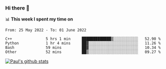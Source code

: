 ### Hi there 👋

📊 **This week I spent my time on**
<!--START_SECTION:waka-->

```text
From: 25 May 2022 - To: 01 June 2022

C++               5 hrs 1 min     █████████████▒░░░░░░░░░░░   52.90 %
Python            1 hr 4 mins     ██▓░░░░░░░░░░░░░░░░░░░░░░   11.26 %
Bash              59 mins         ██▓░░░░░░░░░░░░░░░░░░░░░░   10.34 %
Other             52 mins         ██▒░░░░░░░░░░░░░░░░░░░░░░   09.27 %
```

<!--END_SECTION:waka-->


[![Paul's github stats](https://github-readme-stats.vercel.app/api?username=mickeyouyou&theme=dracula&show_icons=true)](https://github.com/anuraghazra/github-readme-stats)

